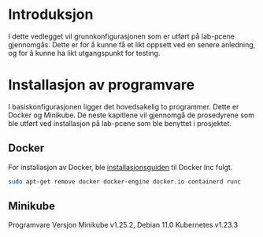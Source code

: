 # Introduksjon
I dette vedlegget vil grunnkonfigurasjonen som er utført på lab-pcene gjennomgås. Dette er for
å kunne få et likt oppsett ved en senere anledning, og for å kunne ha likt utgangspunkt for testing.

# Installasjon av programvare
I basiskonfigurasjonen ligger det hovedsakelig to programmer. Dette er Docker og Minikube.
De neste kapitlene vil gjennomgå de prosedyrene som ble utført ved installasjon på lab-pcene
som ble benyttet i prosjektet.

## Docker
For installasjon av Docker, ble [installasjonsguiden](https://docs.docker.com/engine/install/ubuntu/) til Docker Inc fulgt.

```bash
sudo apt-get remove docker docker-engine docker.io containerd runc
```

## Minikube
Programvare Versjon
Minikube v1.25.2, Debian 11.0
Kubernetes v1.23.3
